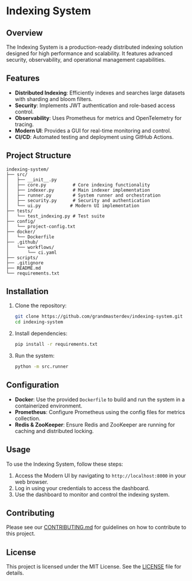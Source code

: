 # Indexing System

## Overview
The Indexing System is a production-ready distributed indexing solution designed for high performance and scalability. It features advanced security, observability, and operational management capabilities.

## Features
- **Distributed Indexing**: Efficiently indexes and searches large datasets with sharding and bloom filters.
- **Security**: Implements JWT authentication and role-based access control.
- **Observability**: Uses Prometheus for metrics and OpenTelemetry for tracing.
- **Modern UI**: Provides a GUI for real-time monitoring and control.
- **CI/CD**: Automated testing and deployment using GitHub Actions.

## Project Structure
```
indexing-system/
├── src/
│   ├── __init__.py
│   ├── core.py          # Core indexing functionality
│   ├── indexer.py       # Main indexer implementation
│   ├── runner.py        # System runner and orchestration
│   ├── security.py      # Security and authentication
│   └── ui.py           # Modern UI implementation
├── tests/
│   └── test_indexing.py # Test suite
├── config/
│   └── project-config.txt
├── docker/
│   └── Dockerfile
├── .github/
│   └── workflows/
│       └── ci.yaml
├── scripts/
├── .gitignore
├── README.md
└── requirements.txt
```

## Installation
1. Clone the repository:
   ```bash
   git clone https://github.com/grandmasterdev/indexing-system.git
   cd indexing-system
   ```

2. Install dependencies:
   ```bash
   pip install -r requirements.txt
   ```

3. Run the system:
   ```bash
   python -m src.runner
   ```

## Configuration
- **Docker**: Use the provided `Dockerfile` to build and run the system in a containerized environment.
- **Prometheus**: Configure Prometheus using the config files for metrics collection.
- **Redis & ZooKeeper**: Ensure Redis and ZooKeeper are running for caching and distributed locking.

## Usage
To use the Indexing System, follow these steps:

1. Access the Modern UI by navigating to `http://localhost:8000` in your web browser.
2. Log in using your credentials to access the dashboard.
3. Use the dashboard to monitor and control the indexing system.

## Contributing
Please see our [CONTRIBUTING.md](CONTRIBUTING.md) for guidelines on how to contribute to this project.

## License
This project is licensed under the MIT License. See the [LICENSE](LICENSE) file for details.
